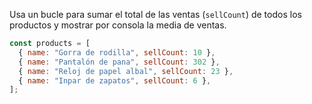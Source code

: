 Usa un bucle para sumar el total de las ventas (`sellCount`) de todos los productos y mostrar por consola la media de ventas.

```js
const products = [
  { name: "Gorra de rodilla", sellCount: 10 },
  { name: "Pantalón de pana", sellCount: 302 },
  { name: "Reloj de papel albal", sellCount: 23 },
  { name: "Inpar de zapatos", sellCount: 6 },
];
```
